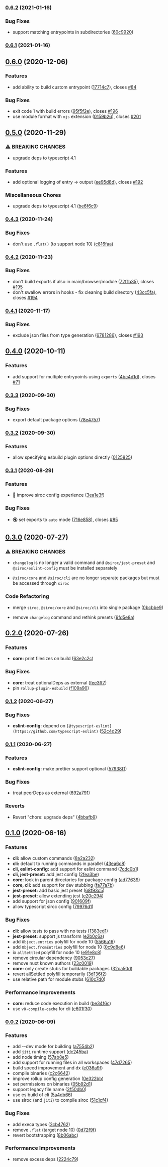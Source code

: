 ### [0.6.2](https://github.com/nuxt-contrib/siroc/compare/v0.6.1...v0.6.2) (2021-01-16)


### Bug Fixes

* support matching entrypoints in subdirectories ([60c9920](https://github.com/nuxt-contrib/siroc/commit/60c99203e812b6bc0df3b270e3d21dc9acc36404))

### [0.6.1](https://github.com/nuxt-contrib/siroc/compare/v0.6.0...v0.6.1) (2021-01-16)

## [0.6.0](https://github.com/nuxt-contrib/siroc/compare/v0.5.0...v0.6.0) (2020-12-06)


### Features

* add ability to build custom entrypoint ([17714c7](https://github.com/nuxt-contrib/siroc/commit/17714c7b8a1015d5119c0e421a191f7ef6d262e2)), closes [#84](https://github.com/nuxt-contrib/siroc/issues/84)


### Bug Fixes

* exit code 1 with bulid errors ([95f5f2e](https://github.com/nuxt-contrib/siroc/commit/95f5f2e2c05d712d41c25e76cd80902d596b581f)), closes [#196](https://github.com/nuxt-contrib/siroc/issues/196)
* use module format with `mjs` extension ([0159b26](https://github.com/nuxt-contrib/siroc/commit/0159b264027ab21be9d136ebc6ca19fa7379f55e)), closes [#201](https://github.com/nuxt-contrib/siroc/issues/201)

## [0.5.0](https://github.com/nuxt-contrib/siroc/compare/v0.4.3...v0.5.0) (2020-11-29)


### ⚠ BREAKING CHANGES

* upgrade deps to typescript 4.1

### Features

* add optional logging of entry -> output ([ee95d8d](https://github.com/nuxt-contrib/siroc/commit/ee95d8d229fafb9c1aa79c9e980ddfdee726a35d)), closes [#192](https://github.com/nuxt-contrib/siroc/issues/192)


### Miscellaneous Chores

* upgrade deps to typescript 4.1 ([be6f6c9](https://github.com/nuxt-contrib/siroc/commit/be6f6c99c572fd71a49efc174e844e7abef14787))

### [0.4.3](https://github.com/nuxt-contrib/siroc/compare/v0.4.2...v0.4.3) (2020-11-24)


### Bug Fixes

* don't use `.flat()` (to support node 10) ([c816faa](https://github.com/nuxt-contrib/siroc/commit/c816faab0e3a504f555a5e94ee21759fce4c583d))

### [0.4.2](https://github.com/nuxt-contrib/siroc/compare/v0.4.1...v0.4.2) (2020-11-23)


### Bug Fixes

* don't build exports if also in main/browser/module ([72f1b35](https://github.com/nuxt-contrib/siroc/commit/72f1b3554947b7ef15a9816c2f11eabf7fd2e9d2)), closes [#195](https://github.com/nuxt-contrib/siroc/issues/195)
* don't swallow errors in hooks - fix cleaning build directory ([43cc5fa](https://github.com/nuxt-contrib/siroc/commit/43cc5fa39f758c8b376718fe17c50dbdf7e9b57f)), closes [#194](https://github.com/nuxt-contrib/siroc/issues/194)

### [0.4.1](https://github.com/nuxt-contrib/siroc/compare/v0.4.0...v0.4.1) (2020-11-17)


### Bug Fixes

* exclude json files from type generation ([6781286](https://github.com/nuxt-contrib/siroc/commit/67812862db855ee6daa778193c8ee5a534493976)), closes [#193](https://github.com/nuxt-contrib/siroc/issues/193)

## [0.4.0](https://github.com/nuxt-contrib/siroc/compare/v0.3.3...v0.4.0) (2020-10-11)


### Features

* add support for multiple entrypoints using `exports` ([4bc4d1d](https://github.com/nuxt-contrib/siroc/commit/4bc4d1dbc8b181afac0fa9767ee03fa60593d4fa)), closes [#71](https://github.com/nuxt-contrib/siroc/issues/71)

### [0.3.3](https://github.com/nuxt-contrib/siroc/compare/v0.3.2...v0.3.3) (2020-09-30)


### Bug Fixes

* export default package options ([78e4757](https://github.com/nuxt-contrib/siroc/commit/78e4757c8a710c1c4d84af0fcb73f707c4ef2975))

### [0.3.2](https://github.com/nuxt-contrib/siroc/compare/v0.3.1...v0.3.2) (2020-09-30)


### Features

* allow specifying esbuild plugin options directly ([0125825](https://github.com/nuxt-contrib/siroc/commit/0125825d820a386cf3de08db322427d857d5eba5))

### [0.3.1](https://github.com/nuxt-contrib/siroc/compare/v0.3.0...v0.3.1) (2020-08-29)


### Features

* :children_crossing: improve siroc config experience ([3ea1e3f](https://github.com/nuxt-contrib/siroc/commit/3ea1e3f8b7968071a05571e7561b92bd2f5cf7d5))


### Bug Fixes

* 🔇 set exports to `auto` mode ([716e858](https://github.com/nuxt-contrib/siroc/commit/716e8589266a6a462885e022d36666a3cb1600c3)), closes [#85](https://github.com/nuxt-contrib/siroc/issues/85)

## [0.3.0](https://github.com/nuxt-contrib/siroc/compare/v0.2.0...v0.3.0) (2020-07-27)


### ⚠ BREAKING CHANGES

* `changelog` is no longer a valid command and `@siroc/jest-preset` and `@siroc/eslint-config`  must be installed separately

* `@siroc/core` and `@siroc/cli` are no longer separate packages but must be accessed through `siroc`

### Code Refactoring

* merge `siroc`, `@siroc/core` and `@siroc/cli` into single package ([0bcbbe9](https://github.com/nuxt-contrib/siroc/commit/0bcbbe9861199358981585ab7fc5ce71c079e13e))

* remove `changelog` command and rethink presets ([9fd5e8a](https://github.com/nuxt-contrib/siroc/commit/9fd5e8a05a29ff2f4111b4db3c3b5e0c18b32031))

## [0.2.0](https://github.com/nuxt-contrib/siroc/compare/v0.1.2...v0.2.0) (2020-07-26)


### Features

* **core:** print filesizes on build ([63e2c2c](https://github.com/nuxt-contrib/siroc/commit/63e2c2c3742bdae63703f2bd5aa1073d6d6752f2))


### Bug Fixes

* **core:** treat optionalDeps as external ([fee3ff7](https://github.com/nuxt-contrib/siroc/commit/fee3ff7c1ca064e41660141b8bc19e0104a24487))
* pin `rollup-plugin-esbuild` ([f109a90](https://github.com/nuxt-contrib/siroc/commit/f109a90cd920b04ceaa78f699680ab241188069d))

### [0.1.2](https://github.com/nuxt-contrib/siroc/compare/v0.1.1...v0.1.2) (2020-06-27)


### Bug Fixes

* **eslint-config:** depend on `[@typescript-eslint](https://github.com/typescript-eslint)` ([52c4d29](https://github.com/nuxt-contrib/siroc/commit/52c4d291a6a0e35e7d7ad51e4def929539ca7cab))

### [0.1.1](https://github.com/nuxt-contrib/siroc/compare/v0.1.0...v0.1.1) (2020-06-27)


### Features

* **eslint-config:** make prettier support optional ([57938f1](https://github.com/nuxt-contrib/siroc/commit/57938f10b0677da1c8a55a853de6bdb8186f268d))


### Bug Fixes

* treat peerDeps as external ([692a791](https://github.com/nuxt-contrib/siroc/commit/692a791b52e015b2045a81cdca7133222a905d51))


### Reverts

* Revert "chore: upgrade deps" ([4bbafb9](https://github.com/nuxt-contrib/siroc/commit/4bbafb9ec3a52c8781eb4cc10002eedf9b4a624f))

## [0.1.0](https://github.com/nuxt-contrib/siroc/compare/v0.0.2...v0.1.0) (2020-06-16)


### Features

* **cli:** allow custom commands ([8a2a232](https://github.com/nuxt-contrib/siroc/commit/8a2a232434ba15e8b04f8800e337546abbfd093a))
* **cli:** default to running commands in parallel ([43ea6c8](https://github.com/nuxt-contrib/siroc/commit/43ea6c8e9ff1d6e73db30def9eaa8a45d3b7a6b9))
* **cli, eslint-config:** add support for eslint command ([7cdc0b1](https://github.com/nuxt-contrib/siroc/commit/7cdc0b17608f8a8ec8c58ce3dd483838e47ca132))
* **cli, jest-preset:** add jest config ([2fea3be](https://github.com/nuxt-contrib/siroc/commit/2fea3bec244d32ee0588cba014acff598f81167d))
* **core:** look in parent directories for package config ([ad77639](https://github.com/nuxt-contrib/siroc/commit/ad77639b86d27c5da9cb2ed89e11993f087078f2))
* **core, cli:** add support for dev stubbing ([fa77a7b](https://github.com/nuxt-contrib/siroc/commit/fa77a7bf23525f4e826f65c4946f55d6f0a04e23))
* **jest-preset:** add basic jest preset ([68f93c5](https://github.com/nuxt-contrib/siroc/commit/68f93c56ca54492c55e11f3ca367117828b542d3))
* **jest-preset:** allow extending jest ([e20c294](https://github.com/nuxt-contrib/siroc/commit/e20c294f50a83bb756b74ad6ebe5a7ea322351a1))
* add support for json config ([901609f](https://github.com/nuxt-contrib/siroc/commit/901609f9e737a8ca7c0696445f332ef766e4bb93))
* allow typescript siroc config ([79976d1](https://github.com/nuxt-contrib/siroc/commit/79976d178b0d5172cf57699ad69fea3cd49e543c))


### Bug Fixes

* **cli:** allow tests to pass with no tests ([1383ed1](https://github.com/nuxt-contrib/siroc/commit/1383ed167ba56f4463ec223c7f4daa7400ab614a))
* **jest-preset:** support js transform ([e2b0c6a](https://github.com/nuxt-contrib/siroc/commit/e2b0c6a6bd1d440cecaac8ddda3d3b400c9240c2))
* add `Object.entries` polyfill for node 10 ([5566a16](https://github.com/nuxt-contrib/siroc/commit/5566a16dbc8605401a0fad583d05b8746a6559ba))
* add `Object.fromEntries` polyfill for node 10 ([0c9d8e6](https://github.com/nuxt-contrib/siroc/commit/0c9d8e64daf3786dc24fe62528a399eb32d9124a))
* ix `allSettled` polyfill for node 10 ([e91e8c8](https://github.com/nuxt-contrib/siroc/commit/e91e8c84bac3fc892fcba1836533af34ea235a5e))
* remove circular dependency ([9053c27](https://github.com/nuxt-contrib/siroc/commit/9053c278de04384b331fc89be9f2fd5bd8cf4f60))
* remove nuxt known authors ([23c0019](https://github.com/nuxt-contrib/siroc/commit/23c0019d566014e72d8beb5d2f058d77a9710025))
* **core:** only create stubs for buildable packages ([32ca50d](https://github.com/nuxt-contrib/siroc/commit/32ca50de9a9b609602354e58e89784b9a20533d0))
* revert allSettled polyfill temporarily ([3d136f2](https://github.com/nuxt-contrib/siroc/commit/3d136f26f92ca5097e7e1e8ecbd90d3a753f4a77))
* use relative path for module stubs ([610c7d0](https://github.com/nuxt-contrib/siroc/commit/610c7d0ac056f3569a70ad8dcd77da3c71da3d71))


### Performance Improvements

* **core:** reduce code execution in build ([be34f6c](https://github.com/nuxt-contrib/siroc/commit/be34f6c5f3e5f9dfe8b213f20f2426ab2d2a360b))
* use `v8-compile-cache` for cli ([e601f30](https://github.com/nuxt-contrib/siroc/commit/e601f30275f4d78c2fdea1609c6e0cf1161d3e7b))

### [0.0.2](https://github.com/nuxt-contrib/siroc/compare/v0.0.2...v0.1.0) (2020-06-09)


### Features

* add --dev mode for building ([a7554b2](https://github.com/nuxt-contrib/siroc/commit/a7554b23e5f3d6c8f4cc6a76c337c57aeafd883a))
* add `jiti` runtime support ([dc245ba](https://github.com/nuxt-contrib/siroc/commit/dc245ba119bf3894713ff62f4d62fc96b0b30ff2))
* add node timing ([57ab8e5](https://github.com/nuxt-contrib/siroc/commit/57ab8e5b2038d64a87dc98cf55fe0496a99dd6f2))
* add support for running files in all workspaces ([47d7265](https://github.com/nuxt-contrib/siroc/commit/47d72652671328e9f9a6138b2d56e0d2fc365d9d))
* build speed improvement and dx ([e036a9f](https://github.com/nuxt-contrib/siroc/commit/e036a9f034d0401e4992d3449ec9fb91aee6a674))
* compile binaries ([c2c6642](https://github.com/nuxt-contrib/siroc/commit/c2c66425b582d8b2fe98f48423a4debe79022276))
* improve rollup config generation ([0e322bb](https://github.com/nuxt-contrib/siroc/commit/0e322bb63cc35b79cb72fb44aec4ed53dd14aabd))
* set permissions on binaries ([05b92d1](https://github.com/nuxt-contrib/siroc/commit/05b92d1ac0cfc6d126fb5816daeedba6381341e4))
* support legacy file name ([3f50db0](https://github.com/nuxt-contrib/siroc/commit/3f50db0408e6b5707cbbc692d220b1bce0b96a3e))
* use es build of cli ([5a4db66](https://github.com/nuxt-contrib/siroc/commit/5a4db66d68327cdba459e36c3b61a0b0f49506fc))
* use siroc (and `jiti`) to compile siroc ([51c1cf4](https://github.com/nuxt-contrib/siroc/commit/51c1cf4b4380320d91a868295b63dc04e3d95c65))


### Bug Fixes

* add execa types ([3cb4762](https://github.com/nuxt-contrib/siroc/commit/3cb4762a9c3b9cb52f67a7fb2af44da4bef86f5a))
* remove `.flat` (target node 10) ([0d72f9f](https://github.com/nuxt-contrib/siroc/commit/0d72f9f6e29f5499077040fde57c61cb76d84817))
* revert bootstrapping ([8b06abc](https://github.com/nuxt-contrib/siroc/commit/8b06abca04feafada5db707a760c9f8477ebb1da))


### Performance Improvements

* remove excess deps ([2224c79](https://github.com/nuxt-contrib/siroc/commit/2224c79995ede60f5b6649a99b73f07fb75d1c5b))

